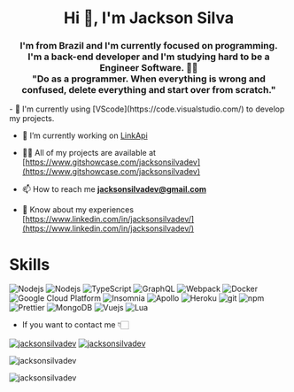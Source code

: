 
<h1 align="center">Hi 👋, I'm Jackson Silva </h1> 
<h3 align="center">I'm from Brazil and I'm currently focused on programming. <br>
I'm a back-end developer and I'm studying hard to be a Engineer Software. 👨‍💻 <br>
"Do as a programmer. When everything is wrong and confused, delete everything and start over from scratch." <br>
</h3>
- 🔧 I'm currently using [VScode](https://code.visualstudio.com/) to develop my projects.

- 🔭 I’m currently working on [LinkApi](https://www.linkapi.solutions/)

- 👨‍💻 All of my projects are available at [https://www.gitshowcase.com/jacksonsilvadev](https://www.gitshowcase.com/jacksonsilvadev)

- 📫 How to reach me **jacksonsilvadev@gmail.com**

- 📄 Know about my experiences [https://www.linkedin.com/in/jacksonsilvadev/](https://www.linkedin.com/in/jacksonsilvadev/)



#  Skills

<p>
  <img alt="Nodejs" src="https://img.shields.io/badge/JavaScript-F7DF1E?style=flat-square&logo=javascript&logoColor=black" />
  <img alt="Nodejs" src="https://img.shields.io/badge/-Nodejs-43853d?style=flat-square&logo=Node.js&logoColor=white" />
  <img alt="TypeScript" src="https://img.shields.io/badge/-TypeScript-007ACC?style=flat-square&logo=typescript&logoColor=white" />
  <img alt="GraphQL" src="https://img.shields.io/badge/-GraphQL-E10098?style=flat-square&logo=graphql&logoColor=white" />
  <img alt="Webpack" src="https://img.shields.io/badge/-Webpack-8DD6F9?style=flat-square&logo=webpack&logoColor=white" /> 
  <img alt="Docker" src="https://img.shields.io/badge/-Docker-46a2f1?style=flat-square&logo=docker&logoColor=white" />
  <img alt="Google Cloud Platform" src="https://img.shields.io/badge/-Google_Cloud_Platform-1a73e8?style=flat-square&logo=google-cloud&logoColor=white" />
  <img alt="Insomnia" src="https://img.shields.io/badge/-Insomnia-5849BE?style=flat-square&logo=insomnia&logoColor=white" />
  <img alt="Apollo" src="https://img.shields.io/badge/-Apollo%20GraphQL-311C87?style=flat-square&logo=apollo-graphql&logoColor=white" />
  <img alt="Heroku" src="https://img.shields.io/badge/-Heroku-430098?style=flat-square&logo=heroku&logoColor=white" />
  <img alt="git" src="https://img.shields.io/badge/-Git-F05032?style=flat-square&logo=git&logoColor=white" />
  <img alt="npm" src="https://img.shields.io/badge/-NPM-CB3837?style=flat-square&logo=npm&logoColor=white" />
  <img alt="Prettier" src="https://img.shields.io/badge/-Prettier-F7B93E?style=flat-square&logo=prettier&logoColor=white" />
  <img alt="MongoDB" src="https://img.shields.io/badge/-MongoDB-13aa52?style=flat-square&logo=mongodb&logoColor=white" />
  <img alt="Vuejs" src="https://img.shields.io/badge/vue-brightgreen.svg?style=flat-square&logo=Vue.JS&logoColor=white" />
  <img alt="Lua" src="https://img.shields.io/badge/Lua-2C2D72?style=flat-square=lua&logoColor=white" />
</p>

- If you want to contact me 👇🏻
<p align="left">
<a href="https://linkedin.com/in/jacksonsilvadev" target="blank"><img align="center" src="https://camo.githubusercontent.com/f0382f63e92017cf214068e4a5a86b547ce7cbb133c898e7aa2ddb852f95c350/68747470733a2f2f696d672e736869656c64732e696f2f62616467652f4c696e6b6564496e2d3030373742353f7374796c653d666f722d7468652d6261646765266c6f676f3d6c696e6b6564696e266c6f676f436f6c6f723d77686974652675726c3d6c696e6b6564696e2e636f6d2f696e2f6a61636b736f6e73696c76616465762f" alt="jacksonsilvadev" /></a>
<a href="https://instagram.com/jacksonsilvadev" target="blank"><img align="center" src="https://camo.githubusercontent.com/c56a17141b95e8ad308b95adc1b3a23347c1ffa59c5e71bc51f19d42e714111d/68747470733a2f2f696d672e736869656c64732e696f2f62616467652f496e7374616772616d2d4534343035463f7374796c653d666f722d7468652d6261646765266c6f676f3d696e7374616772616d266c6f676f436f6c6f723d7768697465266c696e6b3d696e7374616772616d2f6a61636b736f6e73696c7661646576" alt="jacksonsilvadev" /></a>
</p>

<p><img align="center" src="https://github-readme-stats.vercel.app/api?username=jacksonsilvadev&show_icons=true&theme=dark&locale=en" alt="jacksonsilvadev" /></p>

<p>&nbsp;<img align="left" src="https://github-readme-stats.vercel.app/api/top-langs?username=jacksonsilvadev&show_icons=true&locale=en&layout=compact&theme=dark" alt="jacksonsilvadev" /></p>


